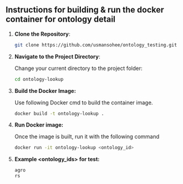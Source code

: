 ## Instructions for building & run the docker container for ontology detail

1. **Clone the Repository**:
   ```bash
   git clone https://github.com/usmansohee/ontology_testing.git

2. **Navigate to the Project Directory**:

   Change your current directory to the project folder:

   ```bash
   cd ontology-lookup
   
3. **Build the Docker Image:**

    Use following Docker cmd to build the container image.
    ```bash
    docker build -t ontology-lookup .
   
4. **Run Docker image:**

    Once the image is built, run it with the following command
    ```bash
    docker run -it ontology-lookup <ontology_id>
   
4. **Example <ontology_ids> for test:**

    ```bash
    agro
    rs
